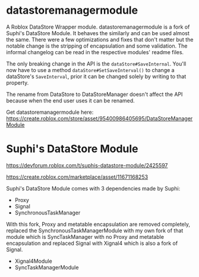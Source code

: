 # datastoremanagermodule

A Roblox DataStore Wrapper module. datastoremanagermodule is a fork of Suphi's DataStore Module. It behaves the similarly and can be used almost the same. There were a few optimizations and fixes that don't matter but the notable change is the stripping of encapsulation and some validation. The informal changelog can be read in the respective modules' readme files.

The only breaking change in the API is the `dataStore#SaveInternal`. You'll now have to use a method `dataStore#SetSaveInterval()` to change a dataStore's `SaveInterval`, prior it can be changed solely by writing to that property.

The rename from DataStore to DataStoreManager doesn't affect the API because when the end user uses it can be renamed.

Get datastoremanagermodule here:
https://create.roblox.com/store/asset/95400986405695/DataStoreManagerModule


# Suphi's DataStore Module

https://devforum.roblox.com/t/suphis-datastore-module/2425597

https://create.roblox.com/marketplace/asset/11671168253

Suphi's DataStore Module comes with 3 dependencies made by Suphi:
- Proxy
- Signal
- SynchronousTaskManager

With this fork, Proxy and metatable encapsulation are removed completely, replaced the SynchronousTaskManagerModule with my own fork of that module which is SyncTaskManager with no Proxy and metatable encapsulation and replaced Signal with Xignal4 which is also a fork of Signal.
- Xignal4Module
- SyncTaskManagerModule
